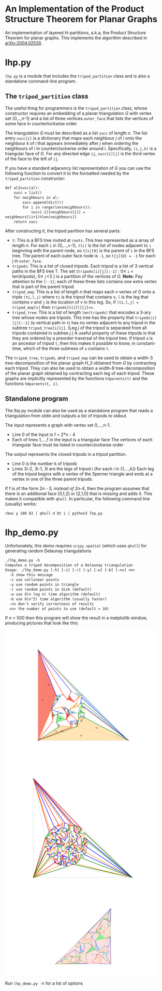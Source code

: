 # An Implementation of the Product Structure Theorem for Planar Graphs

An implementation of layered H-partitions, a.k.a, the Product Structure Theorem for planar graphs.  This implements the algorithm described in [arXiv:2004.02530](https://arxiv.org/abs/2004.02530).

# lhp.py

`lhp.py` is a module that includes the `tripod_partition` class and is also a standalone command-line program.

## The `tripod_partition` class

The useful thing for programmers is the `tripod_partition` class, whose constructor requires an embedding of a planar triangulation *G* with vertex set \{0,..,*n*-1\} and a list of three vertices `outer_face` that lists the vertices of some face in counterlockwise order.

The triangulation *G* must be described as a list `succ` of length *n*. The list entry `succ[i]` is a dictionary that maps each neighbour *j* of *i* onto the neighbour *k* of *i* that appears immediately after *j* when ordering the neighbours of *i* in counterclockwise order around *i*.  Specifically, `(i,j,k)` is a triangular face of *G*.  For any directed edge `ij`, `succ[i][j]` is the third vertex of the face to the left of `ij`.

If you have a standard adjacency list representation of *G* you can use the following function to convert it to the formatted needed by the `tripod_partition` constructor:

    def al2succ(al):
        succ = list()
        for neighbours in al:
            succ.append(dict())
            for i in range(len(neighbours)):
                succ[-1][neighbours[i]] = neighbours[(i+1)%len(neighbours)]
        return succ


After constructing it, the tripod partition has several parts:

- `t`: This is a BFS tree rooted at `roots`.  This tree represented as a array of length *n*. For each `i` in \{0,...,`n`-1\}, `t[i]` is the list of nodes adjacent to `i` beginning with the parent node, so `t[i][0]` is the parent of `i` in the BFS tree.  The parent of each outer face node is `-1`, so `t[j][0] = -1` for each j in `outer_face`.
- `tripods`: This is a list of closed *tripods*.  Each tripod is a list of 3 vertical paths in the BFS tree T.  The set \{`tripods[i][j][:-1]` : 0&le; `i` < len(tripods), 0&le; `j`<3 \}  is a partition of the vertices of *G*.  **Note:** Pay attention to the `[:-1]`; each of these three lists contains one extra vertex that is part of the parent tripod.  
- `tripod_map`: This is a list of length *n* that maps each *v* vertex of *G* onto a triple `(ti,l,j)` where `ti` is the tripod that contains *v*, `l` is the leg that contains *v* and `j` is the location of *v* in this leg.  So, if `(ti,l,j) = tripod_map[v]` then `tripods[ti][l][j]=v`.
- `tripod_tree`: This is a list of length `len(tripods)` that encodes a 3-ary tree whose nodes are tripods.  This tree has the property that `tripods[i][j][:-1]` (a vertical path in `t`) has no vertex adjacent to any tripod in the subtree `tripod_tree[i][j]`.  (Leg *j* of the tripod is separated from all tripods contained in subtree *j*.)  A useful property of these tripods is that they are ordered by a preorder traversal of the tripod tree.  If tripod `a` is an ancestor of tripod `t`, then this makes it possible to know, in constant-time, which of the three subtrees of `a` contains `t`.

The `tripod_tree`, `tripods`, and `tripod_map` can be used to obtain a width-3 tree-decomposition of the planar graph H_3 obtained from *G* by contracting each tripod.  They can also be used to obtain a width-8 tree-decomposition of the planar graph obtained by contracting each leg of each tripod.  These graphs are implicitly represented by the functions `h3parents(t)` and the functions `h8parents(t, i)`.

## Standalone program

The lhp.py module can also be used as a standalone program that reads a triangulation from stdin and outputs a list of tripods to stdout.

The input represents a graph with vertex set 0,..,.n-1.
- Line 0 of the input is f = 2*n - 4
- Each of lines 1,...,f in the input is a triangular face
The vertices of each triangular face must be listed in counterclockwise order

The output represents the closed tripods in a tripod partition.
- Line 0 is the number k of tripods
- Lines 3i-2, 3i-1, 3i are the legs of tripod i (for each i in {1,...,k})
Each leg of the tripod begins with a vertex of the Sperner triangle and ends at a vertex in one of the three parent tripods.

If f is of the form 2*n - 5, instead of 2*n-4, then the program assumes that there is an additional face [0,1,2] or [2,1,0] that is missing and adds it. This makes it compatible with `qhull`. In particular, the following command line (usually) works:

    rbox y 100 D2 | qhull d Qt i | python3 lhp.py

# lhp_demo.py

Unfortunately, this demo requires `scipy.spatial` (which uses `qhull`) for generating random Delaunay triangulations

    ./lhp_demo.py -h
    Computes a tripod decomposition of a Delaunay triangulation
    Usage: ./lhp_demo.py [-h] [-c] [-r] [-y] [-w] [-b] [-nv] <n>
      -h show this message
      -c use collinear points
      -y use random points in triangle
      -r use random points in disk (default)
      -w use O(n log n) time algorithm (default)
      -b use O(n^2) time algorithm (usually faster)
      -nv don't verify correctness of results
      <n> the number of points to use (default = 10)

If *n* &lt; 500 then this program will show the result in a matplotlib window, producing pictures that look like this:

![tripod decomposition](figs/figure.png "Tripod decomposition")
![tripod decomposition](figs/figure2.png "Tripod decomposition")
![tripod decomposition](figs/figure3.png "Tripod decomposition")

Run `lhp_demo.py -h` for a list of options
